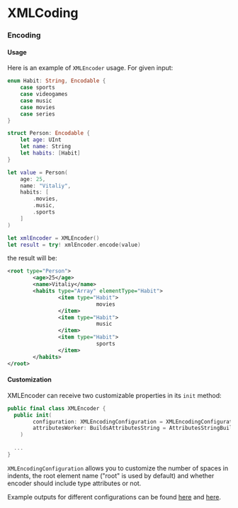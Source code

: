 # **XMLCoding**

### Encoding

#### Usage

Here is an example of `XMLEncoder` usage. For given input:

```swift
enum Habit: String, Encodable {
	case sports
	case videogames
	case music
	case movies
	case series
}

struct Person: Encodable {
	let age: UInt
	let name: String
	let habits: [Habit]
}

let value = Person(
	age: 25,
	name: "Vitaliy",
	habits: [
		.movies,
		.music,
		.sports
	]
)

let xmlEncoder = XMLEncoder()
let result = try! xmlEncoder.encode(value)
```

the result will be:

```xml
<root type="Person">
        <age>25</age>
        <name>Vitaliy</name>
        <habits type="Array" elementType="Habit">
                <item type="Habit">
                            movies
                </item>
                <item type="Habit">
                            music
                </item>
                <item type="Habit">
                            sports
                </item>
        </habits>
</root>
```

#### Customization

XMLEncoder can receive two customizable properties in its `init` method:

```Swift
public final class XMLEncoder {
  public init(
		configuration: XMLEncodingConfiguration = XMLEncodingConfiguration.default,
		attributesWorker: BuildsAttributesString = AttributesStringBuilder()
	)
  
  ...
}
```

`XMLEncodingConfiguration` allows you to customize the number of spaces in indents, the root element name ("root" is used by default) and whether encoder should include type attributes or not.

Example outputs for different configurations can be found [here](./Tests/XMLCodingTests/__Snapshots__/XMLEncoderTests/testCustomConfiguration.1.txt) and [here](./Tests/XMLCodingTests/__Snapshots__/XMLEncoderTests/testCustomConfiguration.2.txt).

